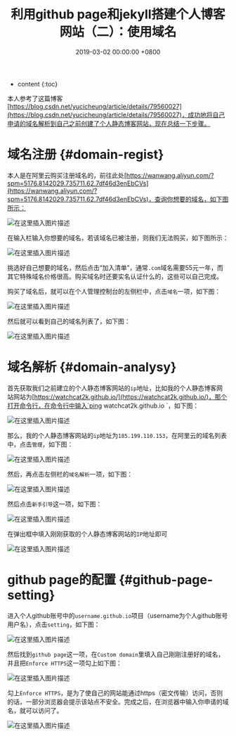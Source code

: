 ﻿---
layout: post
title:  利用github page和jekyll搭建个人博客网站（二）：使用域名
date:   2019-03-02 00:00:00 +0800
categories: 个人静态博客网站建设
---

* content
{:toc}





本人参考了这篇博客[https://blog.csdn.net/yucicheung/article/details/79560027](https://blog.csdn.net/yucicheung/article/details/79560027)，成功地将自己申请的域名解析到自己之前创建了个人静态博客网站，现在总结一下步骤。

# 域名注册  {#domain-regist}
本人是在阿里云购买注册域名的，前往此处[https://wanwang.aliyun.com/?spm=5176.8142029.735711.62.7df46d3enEbCVs](https://wanwang.aliyun.com/?spm=5176.8142029.735711.62.7df46d3enEbCVs)，查询你想要的域名，如下图所示：

![在这里插入图片描述](https://img-blog.csdnimg.cn/201903021651427.PNG)

在输入栏输入你想要的域名，若该域名已被注册，则我们无法购买，如下图所示：

![在这里插入图片描述](https://img-blog.csdnimg.cn/20190302165431118.PNG?x-oss-process=image/watermark,type_ZmFuZ3poZW5naGVpdGk,shadow_10,text_aHR0cHM6Ly9ibG9nLmNzZG4ubmV0L3FxXzM2MjcyMjgy,size_16,color_FFFFFF,t_70)

挑选好自己想要的域名，然后点击“加入清单”，通常`.com`域名需要55元一年，而其它特殊域名价格很高。购买域名时还要实名认证什么的，这些可以自己完成。

购买了域名后，就可以在个人管理控制台的左侧栏中，点击`域名`一项，如下图：

![在这里插入图片描述](https://img-blog.csdnimg.cn/20190302170118399.PNG)

然后就可以看到自己的域名列表了，如下图：

![在这里插入图片描述](https://img-blog.csdnimg.cn/2019030217021286.PNG?x-oss-process=image/watermark,type_ZmFuZ3poZW5naGVpdGk,shadow_10,text_aHR0cHM6Ly9ibG9nLmNzZG4ubmV0L3FxXzM2MjcyMjgy,size_16,color_FFFFFF,t_70)

# 域名解析  {#domain-analysy}
首先获取我们之前建立的个人静态博客网站的`ip`地址，比如我的个人静态博客网站网站为[https://watchcat2k.github.io/](https://watchcat2k.github.io/)，那个打开命令行，在命令行中输入`ping watchcat2k.github.io `，如下图：

![在这里插入图片描述](https://img-blog.csdnimg.cn/20190302170807633.PNG?x-oss-process=image/watermark,type_ZmFuZ3poZW5naGVpdGk,shadow_10,text_aHR0cHM6Ly9ibG9nLmNzZG4ubmV0L3FxXzM2MjcyMjgy,size_16,color_FFFFFF,t_70)

那么，我的个人静态博客网站的`ip`地址为`185.199.110.153`，在阿里云的域名列表中，点击`管理`，如下图：

![在这里插入图片描述](https://img-blog.csdnimg.cn/20190302171048761.PNG)

然后，再点击左侧栏的`域名解析`一项，如下图：

![在这里插入图片描述](https://img-blog.csdnimg.cn/20190302171150300.PNG)

然后点击`新手引导`这一项，如下图：

![在这里插入图片描述](https://img-blog.csdnimg.cn/20190302171257564.PNG)

在弹出框中填入刚刚获取的个人静态博客网站的`IP`地址即可

![在这里插入图片描述](https://img-blog.csdnimg.cn/20190302171429423.PNG?x-oss-process=image/watermark,type_ZmFuZ3poZW5naGVpdGk,shadow_10,text_aHR0cHM6Ly9ibG9nLmNzZG4ubmV0L3FxXzM2MjcyMjgy,size_16,color_FFFFFF,t_70)

# github page的配置  {#github-page-setting}
进入个人github账号中的`username.github.io`项目（username为个人github账号用户名），点击`setting`，如下图：

![在这里插入图片描述](https://img-blog.csdnimg.cn/20190302171636905.PNG)

然后找到`github page`这一项，在`Custom domain`里填入自己刚刚注册好的域名，并且把`Enforce HTTPS`这一项勾上如下图：

![在这里插入图片描述](https://img-blog.csdnimg.cn/20190302171915390.PNG?x-oss-process=image/watermark,type_ZmFuZ3poZW5naGVpdGk,shadow_10,text_aHR0cHM6Ly9ibG9nLmNzZG4ubmV0L3FxXzM2MjcyMjgy,size_16,color_FFFFFF,t_70)

勾上`Enforce HTTPS`，是为了使自己的网站能通过https（密文传输）访问，否则的话，一部分浏览器会提示该站点不安全。完成之后，在浏览器中输入你申请的域名，就可以访问了。

![在这里插入图片描述](https://img-blog.csdnimg.cn/20190302172234224.PNG)
